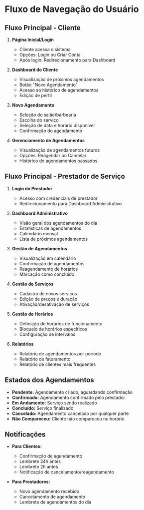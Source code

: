 # Fluxo de Navegação do Usuário

## Fluxo Principal - Cliente

1. **Página Inicial/Login**
   - Cliente acessa o sistema
   - Opções: Login ou Criar Conta
   - Após login: Redirecionamento para Dashboard

2. **Dashboard do Cliente**
   - Visualização de próximos agendamentos
   - Botão "Novo Agendamento"
   - Acesso ao histórico de agendamentos
   - Edição de perfil

3. **Novo Agendamento**
   - Seleção do salão/barbearia
   - Escolha do serviço
   - Seleção de data e horário disponível
   - Confirmação do agendamento

4. **Gerenciamento de Agendamentos**
   - Visualização de agendamentos futuros
   - Opções: Reagendar ou Cancelar
   - Histórico de agendamentos passados

## Fluxo Principal - Prestador de Serviço

1. **Login do Prestador**
   - Acesso com credenciais de prestador
   - Redirecionamento para Dashboard Administrativo

2. **Dashboard Administrativo**
   - Visão geral dos agendamentos do dia
   - Estatísticas de agendamentos
   - Calendário mensal
   - Lista de próximos agendamentos

3. **Gestão de Agendamentos**
   - Visualização em calendário
   - Confirmação de agendamentos
   - Reagendamento de horários
   - Marcação como concluído

4. **Gestão de Serviços**
   - Cadastro de novos serviços
   - Edição de preços e duração
   - Ativação/desativação de serviços

5. **Gestão de Horários**
   - Definição de horários de funcionamento
   - Bloqueio de horários específicos
   - Configuração de intervalos

6. **Relatórios**
   - Relatório de agendamentos por período
   - Relatório de faturamento
   - Relatório de clientes mais frequentes

## Estados dos Agendamentos

- **Pendente:** Agendamento criado, aguardando confirmação
- **Confirmado:** Agendamento confirmado pelo prestador
- **Em Andamento:** Serviço sendo realizado
- **Concluído:** Serviço finalizado
- **Cancelado:** Agendamento cancelado por qualquer parte
- **Não Compareceu:** Cliente não compareceu no horário

## Notificações

- **Para Clientes:**
  - Confirmação de agendamento
  - Lembrete 24h antes
  - Lembrete 2h antes
  - Notificação de cancelamento/reagendamento

- **Para Prestadores:**
  - Novo agendamento recebido
  - Cancelamento de agendamento
  - Lembrete de agendamentos do dia

